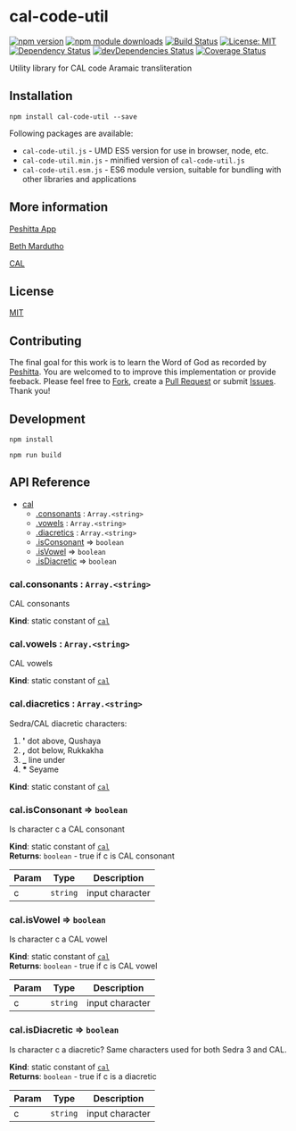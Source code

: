 # cal-code-util

[![npm version](https://badge.fury.io/js/cal-code-util.svg)](https://badge.fury.io/js/cal-code-util)
[![npm module downloads](http://img.shields.io/npm/dt/cal-code-util.svg)](https://www.npmjs.org/package/cal-code-util)
[![Build Status](https://travis-ci.org/peshitta/cal-code-util.svg?branch=master)](https://travis-ci.org/peshitta/cal-code-util)
[![License: MIT](https://img.shields.io/badge/License-MIT-yellow.svg)](https://github.com/peshitta/cal-code-util/blob/master/LICENSE)
[![Dependency Status](https://david-dm.org/peshitta/cal-code-util.svg)](https://david-dm.org/peshitta/cal-code-util)
[![devDependencies Status](https://david-dm.org/peshitta/cal-code-util/dev-status.svg)](https://david-dm.org/peshitta/cal-code-util?type=dev)
[![Coverage Status](https://coveralls.io/repos/github/peshitta/cal-code-util/badge.svg?branch=master)](https://coveralls.io/github/peshitta/cal-code-util?branch=master)

Utility library for CAL code Aramaic transliteration

## Installation

```
npm install cal-code-util --save
```

Following packages are available:
* `cal-code-util.js` - UMD ES5 version for use in browser, node, etc.
* `cal-code-util.min.js` - minified version of `cal-code-util.js`
* `cal-code-util.esm.js` - ES6 module version, suitable for bundling with other 
libraries and applications

## More information

[Peshitta App](https://peshitta.github.io)

[Beth Mardutho](https://sedra.bethmardutho.org/about/fonts)

[CAL](http://cal1.cn.huc.edu/searching/fullbrowser.html)

## License

[MIT](https://github.com/peshitta/cal-code-util/blob/master/LICENSE)

## Contributing

The final goal for this work is to learn the Word of God as recorded by
[Peshitta](https://en.wikipedia.org/wiki/Peshitta).
You are welcomed to to improve this implementation or provide feeback. Please
feel free to [Fork](https://help.github.com/articles/fork-a-repo/), create a
[Pull Request](https://help.github.com/articles/about-pull-requests/) or
submit [Issues](https://github.com/peshitta/cal-code-util/issues).
Thank you!

## Development

```
npm install
```
```
npm run build
```

## API Reference

* [cal](#module_cal)
    * [.consonants](#module_cal.consonants) : <code>Array.&lt;string&gt;</code>
    * [.vowels](#module_cal.vowels) : <code>Array.&lt;string&gt;</code>
    * [.diacretics](#module_cal.diacretics) : <code>Array.&lt;string&gt;</code>
    * [.isConsonant](#module_cal.isConsonant) ⇒ <code>boolean</code>
    * [.isVowel](#module_cal.isVowel) ⇒ <code>boolean</code>
    * [.isDiacretic](#module_cal.isDiacretic) ⇒ <code>boolean</code>

<a name="module_cal.consonants"></a>

### cal.consonants : <code>Array.&lt;string&gt;</code>
CAL consonants

**Kind**: static constant of [<code>cal</code>](#module_cal)  
<a name="module_cal.vowels"></a>

### cal.vowels : <code>Array.&lt;string&gt;</code>
CAL vowels

**Kind**: static constant of [<code>cal</code>](#module_cal)  
<a name="module_cal.diacretics"></a>

### cal.diacretics : <code>Array.&lt;string&gt;</code>
Sedra/CAL diacretic characters:
1. __'__ dot above, Qushaya
2. __,__ dot below, Rukkakha
3. **_** line under
4. __*__ Seyame

**Kind**: static constant of [<code>cal</code>](#module_cal)  
<a name="module_cal.isConsonant"></a>

### cal.isConsonant ⇒ <code>boolean</code>
Is character c a CAL consonant

**Kind**: static constant of [<code>cal</code>](#module_cal)  
**Returns**: <code>boolean</code> - true if c is CAL consonant  

| Param | Type | Description |
| --- | --- | --- |
| c | <code>string</code> | input character |

<a name="module_cal.isVowel"></a>

### cal.isVowel ⇒ <code>boolean</code>
Is character c a CAL vowel

**Kind**: static constant of [<code>cal</code>](#module_cal)  
**Returns**: <code>boolean</code> - true if c is CAL vowel  

| Param | Type | Description |
| --- | --- | --- |
| c | <code>string</code> | input character |

<a name="module_cal.isDiacretic"></a>

### cal.isDiacretic ⇒ <code>boolean</code>
Is character c a diacretic? Same characters used for both Sedra 3 and CAL.

**Kind**: static constant of [<code>cal</code>](#module_cal)  
**Returns**: <code>boolean</code> - true if c is a diacretic  

| Param | Type | Description |
| --- | --- | --- |
| c | <code>string</code> | input character |

